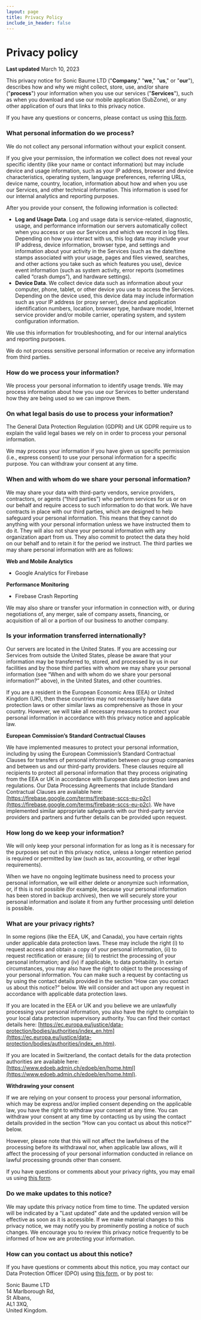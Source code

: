 ```yaml
---
layout: page
title: Privacy Policy
include_in_header: false
---
```


# Privacy policy

**Last updated** March 10, 2023

This privacy notice for Sonic Baume LTD ("**Company**," "**we**," "**us**," or "**our**"), describes how and why we might collect, store, use, and/or share ("**process**") your information when you use our services ("**Services**"), such as when you download and use our mobile application (SubZone), or any other application of ours that links to this privacy notice.

If you have any questions or concerns, please contact us using [this form](https://sonicbaume.freshdesk.com/support/tickets/new).

### What personal information do we process?

We do not collect any personal information without your explicit consent.

If you give your permission, the information we collect does not reveal your specific identity (like your name or contact information) but may include device and usage information, such as your IP address, browser and device characteristics, operating system, language preferences, referring URLs, device name, country, location, information about how and when you use our Services, and other technical information. This information is used for our internal analytics and reporting purposes.

After you provide your consent, the following information is collected:
- **Log and Usage Data**. Log and usage data is service-related, diagnostic, usage, and performance information our servers automatically collect when you access or use our Services and which we record in log files. Depending on how you interact with us, this log data may include your IP address, device information, browser type, and settings and information about your activity in the Services (such as the date/time stamps associated with your usage, pages and files viewed, searches, and other actions you take such as which features you use), device event information (such as system activity, error reports (sometimes called “crash dumps”), and hardware settings).
- **Device Data**. We collect device data such as information about your computer, phone, tablet, or other device you use to access the Services. Depending on the device used, this device data may include information such as your IP address (or proxy server), device and application identification numbers, location, browser type, hardware model, Internet service provider and/or mobile carrier, operating system, and system configuration information.

We use this information for troubleshooting, and for our internal analytics and reporting purposes.

We do not process sensitive personal information or receive any information from third parties.

### How do we process your information?

We process your personal information to identify usage trends. We may process information about how you use our Services to better understand how they are being used so we can improve them.

### On what legal basis do use to process your information?

The General Data Protection Regulation (GDPR) and UK GDPR require us to explain the valid legal bases we rely on in order to process your personal information.

We may process your information if you have given us specific permission (i.e., express consent) to use your personal information for a specific purpose. You can withdraw your consent at any time.

### When and with whom do we share your personal information?

We may share your data with third-party vendors, service providers, contractors, or agents (“third parties”) who perform services for us or on our behalf and require access to such information to do that work. We have contracts in place with our third parties, which are designed to help safeguard your personal information. This means that they cannot do anything with your personal information unless we have instructed them to do it. They will also not share your personal information with any organization apart from us. They also commit to protect the data they hold on our behalf and to retain it for the period we instruct. The third parties we may share personal information with are as follows:

**Web and Mobile Analytics**
- Google Analytics for Firebase

**Performance Monitoring**
- Firebase Crash Reporting

We may also share or transfer your information in connection with, or during negotiations of, any merger, sale of company assets, financing, or acquisition of all or a portion of our business to another company.

### Is your information transferred internationally?

Our servers are located in the United States. If you are accessing our Services from outside the United States, please be aware that your information may be transferred to, stored, and processed by us in our facilities and by those third parties with whom we may share your personal information (see “When and with whom do we share your personal information?” above), in  the United States, and other countries.

If you are a resident in the European Economic Area (EEA) or United Kingdom (UK), then these countries may not necessarily have data protection laws or other similar laws as comprehensive as those in your country. However, we will take all necessary measures to protect your personal information in accordance with this privacy notice and applicable law.

**European Commission’s Standard Contractual Clauses**

We have implemented measures to protect your personal information, including by using the European Commission’s Standard Contractual Clauses for transfers of personal information between our group companies and between us and our third-party providers. These clauses require all recipients to protect all personal information that they process originating from the EEA or UK in accordance with European data protection laws and regulations. Our Data Processing Agreements that include Standard Contractual Clauses are available here: [https://firebase.google.com/terms/firebase-sccs-eu-p2c](https://firebase.google.com/terms/firebase-sccs-eu-p2c). We have implemented similar appropriate safeguards with our third-party service providers and partners and further details can be provided upon request.

### How long do we keep your information?

We will only keep your personal information for as long as it is necessary for the purposes set out in this privacy notice, unless a longer retention period is required or permitted by law (such as tax, accounting, or other legal requirements).

When we have no ongoing legitimate business need to process your personal information, we will either delete or anonymize such information, or, if this is not possible (for example, because your personal information has been stored in backup archives), then we will securely store your personal information and isolate it from any further processing until deletion is possible.

### What are your privacy rights?

In some regions (like the EEA, UK, and Canada), you have certain rights under applicable data protection laws. These may include the right (i) to request access and obtain a copy of your personal information, (ii) to request rectification or erasure; (iii) to restrict the processing of your personal information; and (iv) if applicable, to data portability. In certain circumstances, you may also have the right to object to the processing of your personal information. You can make such a request by contacting us by using the contact details provided in the section “How can you contact us about this notice?” below. We will consider and act upon any request in accordance with applicable data protection laws.

If you are located in the EEA or UK and you believe we are unlawfully processing your personal information, you also have the right to complain to your local data protection supervisory authority. You can find their contact details here: [https://ec.europa.eu/justice/data-protection/bodies/authorities/index_en.htm](https://ec.europa.eu/justice/data-protection/bodies/authorities/index_en.htm).

If you are located in Switzerland, the contact details for the data protection authorities are available here: [https://www.edoeb.admin.ch/edoeb/en/home.html](https://www.edoeb.admin.ch/edoeb/en/home.html).

**Withdrawing your consent**

If we are relying on your consent to process your personal information, which may be express and/or implied consent depending on the applicable law, you have the right to withdraw your consent at any time. You can withdraw your consent at any time by contacting us by using the contact details provided in the section “How can you contact us about this notice?” below.

However, please note that this will not affect the lawfulness of the processing before its withdrawal nor, when applicable law allows, will it affect the processing of your personal information conducted in reliance on lawful processing grounds other than consent.

If you have questions or comments about your privacy rights, you may email us using [this form](https://sonicbaume.freshdesk.com/support/tickets/new).

### Do we make updates to this notice?

We may update this privacy notice from time to time. The updated version will be indicated by a "Last updated" date and the updated version will be effective as soon as it is accessible. If we make material changes to this privacy notice, we may notify you by prominently posting a notice of such changes. We encourage you to review this privacy notice frequently to be informed of how we are protecting your information.

### How can you contact us about this notice?

If you have questions or comments about this notice, you may contact our Data Protection Officer (DPO) using [this form](https://sonicbaume.freshdesk.com/support/tickets/new), or by post to:

Sonic Baume LTD<br/>
14 Marlborough Rd,<br/>
St Albans,<br/>
AL1 3XQ,<br/>
United Kingdom.